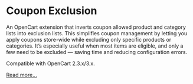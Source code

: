 # Coupon Exclusion

An OpenCart extension that inverts coupon allowed product and category lists into exclusion lists. This simplifies coupon management by letting you apply coupons store-wide while excluding only specific products or categories. It’s especially useful when most items are eligible, and only a few need to be excluded — saving time and reducing configuration errors.

Compatible with OpenCart 2.3.x/3.x.

[Read more...](./module)

